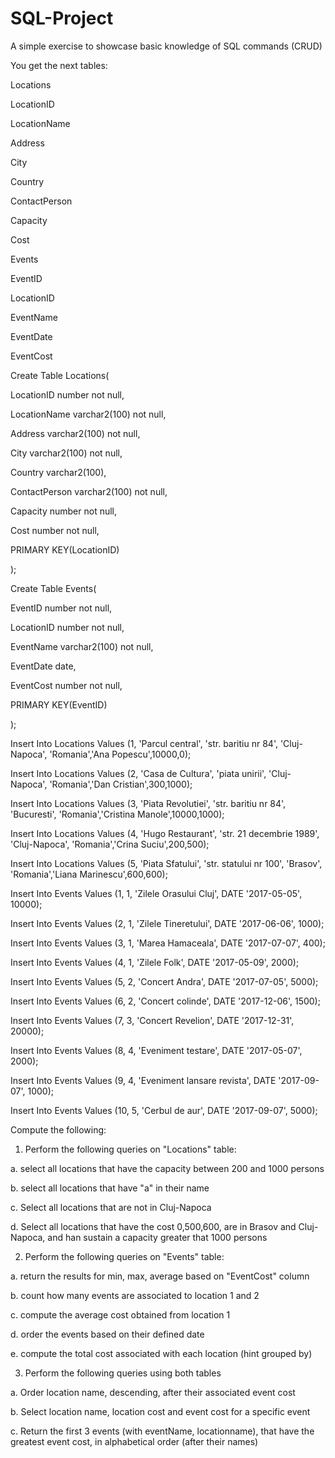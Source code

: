 # SQL-Project
A simple exercise to showcase basic knowledge of SQL commands (CRUD)

You get the next tables:

Locations

LocationID

LocationName

Address

City

Country

ContactPerson

Capacity

Cost



Events

EventID

LocationID

EventName

EventDate

EventCost



Create Table Locations( 

LocationID number not null, 

LocationName varchar2(100) not null, 

Address varchar2(100) not null, 

City varchar2(100) not null, 

Country varchar2(100), 

ContactPerson varchar2(100) not null,

Capacity number not null, 

Cost number not null, 

PRIMARY KEY(LocationID)

);



Create Table Events( 

EventID number not null, 

LocationID number not null, 

EventName varchar2(100) not null, 

EventDate date, 

EventCost number not null, 

PRIMARY KEY(EventID) 

);



Insert Into Locations Values (1, 'Parcul central', 'str. baritiu nr 84', 'Cluj-Napoca', 'Romania','Ana Popescu',10000,0);

Insert Into Locations Values (2, 'Casa de Cultura', 'piata unirii', 'Cluj-Napoca', 'Romania','Dan Cristian',300,1000);

Insert Into Locations Values (3, 'Piata Revolutiei', 'str. baritiu nr 84', 'Bucuresti', 'Romania','Cristina Manole',10000,1000);

Insert Into Locations Values (4, 'Hugo Restaurant', 'str. 21 decembrie 1989', 'Cluj-Napoca', 'Romania','Crina Suciu',200,500);

Insert Into Locations Values (5, 'Piata Sfatului', 'str. statului nr 100', 'Brasov', 'Romania','Liana Marinescu',600,600);



Insert Into Events Values (1, 1, 'Zilele Orasului Cluj', DATE '2017-05-05', 10000);

Insert Into Events Values (2, 1, 'Zilele Tineretului', DATE '2017-06-06', 1000);

Insert Into Events Values (3, 1, 'Marea Hamaceala', DATE '2017-07-07', 400);

Insert Into Events Values (4, 1, 'Zilele Folk', DATE '2017-05-09', 2000);

Insert Into Events Values (5, 2, 'Concert Andra', DATE '2017-07-05', 5000);

Insert Into Events Values (6, 2, 'Concert colinde', DATE '2017-12-06', 1500);

Insert Into Events Values (7, 3, 'Concert Revelion', DATE '2017-12-31', 20000);

Insert Into Events Values (8, 4, 'Eveniment testare', DATE '2017-05-07', 2000);

Insert Into Events Values (9, 4, 'Eveniment lansare revista', DATE '2017-09-07', 1000);

Insert Into Events Values (10, 5, 'Cerbul de aur', DATE '2017-09-07', 5000);



Compute the following:

1. Perform the following queries on "Locations" table: 

a. select all locations that have the capacity between 200 and 1000 persons

b. select all locations that have "a" in their name

c. Select all locations that are not in Cluj-Napoca

d. Select all locations that have the cost 0,500,600, are in Brasov and Cluj-Napoca, and han sustain a capacity greater that 1000 persons



2. Perform the following queries on "Events" table: 

a. return the results for min, max, average based on "EventCost" column

b. count how many events are associated to location 1 and 2

c. compute the average cost obtained from location 1

d. order the events based on their defined date

e. compute the total cost associated with each location (hint grouped by)



3. Perform the following queries using both tables

a. Order location name, descending, after their associated event cost

b. Select location name, location cost and event cost for a specific event

c. Return the first 3 events (with eventName, locationname), that have the greatest event cost, in alphabetical order (after their names)
